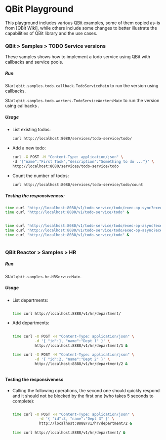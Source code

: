 # QBit Playground

This playground includes various QBit examples, some of them copied as-is from [QBit Wiki], while others include
some changes to better illustrate the capabilities of QBit library and the use cases.

### QBit > Samples > TODO Service versions

These samples shows how to implement a todo service
using QBit with callbacks and service pools.

##### Run

Start `qbit.samples.todo.callback.TodoServiceMain` to run the version using callbacks.

Start `qbit.samples.todo.workers.TodoServiceWorkersMain` to run the version using callbacks .

##### Usage

- List existing todos:

  ```bash
  curl http://localhost:8080/services/todo-service/todo/
  ```
  
- Add a new todo:

  ```bash
  curl -X POST -H "Content-Type: application/json" \
  -d '{"name":"First Task","description":"Something to do ..."}' \
  http://localhost:8080/services/todo-service/todo
  ```
  
- Count the number of todos:

  ```bash
  curl http://localhost:8080/services/todo-service/todo/count
  ```

##### Testing the responsiveness:

```bash
time curl "http://localhost:8080/v1/todo-service/todo/exec-op-sync?execTime=4" &
time curl "http://localhost:8080/v1/todo-service/todo" &
   
```

```bash
time curl "http://localhost:8080/v1/todo-service/todo/exec-op-async?execTime=6" &
time curl "http://localhost:8080/v1/todo-service/todo/exec-op-async?execTime=2" &
time curl "http://localhost:8080/v1/todo-service/todo" &
   
```


### QBit Reactor > Samples > HR

##### Run

Start `qbit.samples.hr.HRServiceMain`.

##### Usage

- List departments:

  ```bash
  
  time curl http://localhost:8888/v1/hr/department/
  
  ```

- Add departments:

  ```bash
    
  time curl -X POST -H "Content-Type: application/json" \
            -d '{ "id":1, "name":"Dept 1" }' \
            http://localhost:8888/v1/hr/department/1 &
  
  time curl -X POST -H "Content-Type: application/json" \
            -d '{ "id":2, "name":"Dept 2" }' \
            http://localhost:8888/v1/hr/department/2 &
     
  ```
  
#### Testing the responsiveness

- Calling the following operations, the second one should quickly respond and 
  it should not be blocked by the first one (who takes 5 seconds to complete):
  
  ```bash
  
  time curl -X POST -H "Content-Type: application/json" \
              -d '{ "id":3, "name":"Dept 3" }' \
              http://localhost:8888/v1/hr/department/2 &
              
  time curl http://localhost:8888/v1/hr/department/ &
     
  ```

